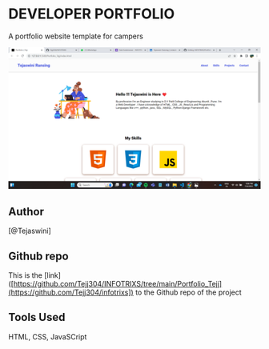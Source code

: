 # DEVELOPER PORTFOLIO

A portfolio website template for campers

![Tejj](./assets/icons/tej.png)

## Author

[@Tejaswini]

## Github repo

This is the [link]([https://github.com/Tejj304/INFOTRIXS/tree/main/Portfolio_Tejj](https://github.com/Tejj304/infotrixs]) to the Github repo of the project





## Tools Used
HTML, CSS,  JavaSCript

